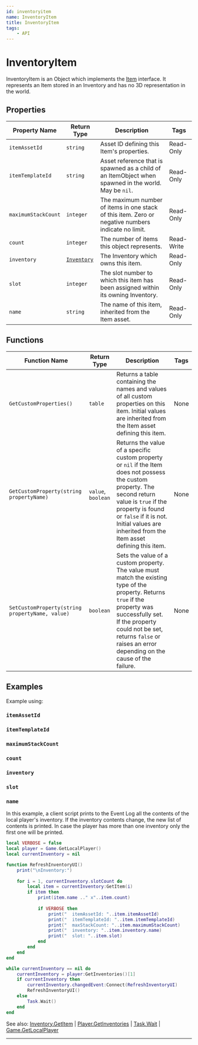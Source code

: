 ```yaml
---
id: inventoryitem
name: InventoryItem
title: InventoryItem
tags:
    - API
---
```


# InventoryItem

InventoryItem is an Object which implements the [Item](item.md) interface. It represents an Item stored in an Inventory and has no 3D representation in the world.

## Properties

| Property Name | Return Type | Description | Tags |
| -------- | ----------- | ----------- | ---- |
| `itemAssetId` | `string` | Asset ID defining this Item's properties. | Read-Only |
| `itemTemplateId` | `string` | Asset reference that is spawned as a child of an ItemObject when spawned in the world. May be `nil`. | Read-Only |
| `maximumStackCount` | `integer` | The maximum number of items in one stack of this item. Zero or negative numbers indicate no limit. | Read-Only |
| `count` | `integer` | The number of items this object represents. | Read-Write |
| `inventory` | [`Inventory`](inventory.md) | The Inventory which owns this item. | Read-Only |
| `slot` | `integer` | The slot number to which this item has been assigned within its owning Inventory. | Read-Only |
| `name` | `string` | The name of this item, inherited from the Item asset. | Read-Only |

## Functions

| Function Name | Return Type | Description | Tags |
| -------- | ----------- | ----------- | ---- |
| `GetCustomProperties()` | `table` | Returns a table containing the names and values of all custom properties on this item. Initial values are inherited from the Item asset defining this item. | None |
| `GetCustomProperty(string propertyName)` | `value`, `boolean` | Returns the value of a specific custom property or `nil` if the Item does not possess the custom property. The second return value is `true` if the property is found or `false` if it is not. Initial values are inherited from the Item asset defining this item. | None |
| `SetCustomProperty(string propertyName, value)` | `boolean` | Sets the value of a custom property. The value must match the existing type of the property. Returns `true` if the property was successfully set. If the property could not be set, returns `false` or raises an error depending on the cause of the failure. | None |

## Examples

Example using:

### `itemAssetId`

### `itemTemplateId`

### `maximumStackCount`

### `count`

### `inventory`

### `slot`

### `name`

In this example, a client script prints to the Event Log all the contents of the local player's inventory. If the inventory contents change, the new list of contents is printed. In case the player has more than one inventory only the first one will be printed.

```lua
local VERBOSE = false
local player = Game.GetLocalPlayer()
local currentInventory = nil

function RefreshInventoryUI()
    print("\nInventory:")
    
    for i = 1, currentInventory.slotCount do
        local item = currentInventory:GetItem(i)
        if item then
            print(item.name .." x"..item.count)
            
            if VERBOSE then
                print("  itemAssetId: "..item.itemAssetId)
                print("  itemTemplateId: "..item.itemTemplateId)
                print("  maxStackCount: "..item.maximumStackCount)
                print("  inventory: "..item.inventory.name)
                print("  slot: "..item.slot)
            end
        end
    end
end

while currentInventory == nil do
    currentInventory = player:GetInventories()[1]
    if currentInventory then
        currentInventory.changedEvent:Connect(RefreshInventoryUI)
        RefreshInventoryUI()
    else
        Task.Wait()
    end
end
```

See also: [Inventory.GetItem](inventory.md) | [Player.GetInventories](player.md) | [Task.Wait](task.md) | [Game.GetLocalPlayer](game.md)

---
